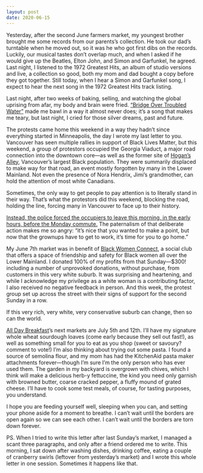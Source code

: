 ```yaml
---
layout: post
date: 2020-06-15
---
```


Yesterday, after the second June farmers market, my youngest brother brought me some records from our parents’s collection. He took our dad’s turntable when he moved out, so it was he who got first dibs on the records. Luckily, our musical tastes don’t overlap much, and when I asked if he would give up the Beatles, Elton John, and Simon and Garfunkel, he agreed. Last night, I listened to the 1972 Greatest Hits, an album of studio versions and live, a collection so good, both my mom and dad bought a copy before they got together. Still today, when I hear a Simon and Garfunkel song, I expect to hear the next song in the 1972 Greatest Hits track listing.

Last night, after two weeks of baking, selling, and watching the global uprising from afar, my body and brain were fried. [“Bridge Over Troubled Water”](https://www.youtube.com/watch?v=4G-YQA_bsOU) made me bawl in a way it almost never does; it’s a song that makes me teary, but last night, I cried for those silver dreams, past and future.

The protests came home this weekend in a way they hadn’t since everything started in Minneapolis, the day I wrote my last letter to you. Vancouver has seen multiple rallies in support of Black Lives Matter, but this weekend, a group of protestors occupied the Georgia Viaduct, a major road connection into the downtown core—as well as the former site of [Hogan’s Alley](https://www.hogansalleysociety.org/), Vancouver’s largest Black population. They were summarily displaced to make way for that road, an event mostly forgotten by many in the Lower Mainland. Not even the presence of Nora Hendrix, Jimi’s grandmother, can hold the attention of most white Canadians. 

Sometimes, the only way to get people to pay attention is to literally stand in their way. That’s what the protestors did this weekend, blocking the road, holding the line, forcing many in Vancouver to face up to their history. 

[Instead, the police forced the occupiers to leave this morning, in the early hours, before the Monday commute.](https://www.cbc.ca/news/canada/british-columbia/anti-back-racism-protest-georgia-dunsmuir-viaducts-vancouver-1.5612295?cmp=rss) The paternalism of that deliberate action makes me so angry: “it’s nice that you wanted to make a point, but now that the grownups have to get to work, it’s time for you to go home.” 

My June 7th market was in benefit of [Black Women Connect](https://blackwomenconnectvancouver.com/), a social club that offers a space of friendship and safety for Black women all over the Lower Mainland. I donated 100% of my profits from that Sunday—$300! including a number of unprovoked donations, without purchase, from customers in this very white suburb. It was surprising and heartening, and while I acknowledge my privilege as a white woman is a contributing factor, I also received no negative feedback in person. And this week, the protest group set up across the street with their signs of support for the second Sunday in a row. 

If this very rich, very white, very conservative suburb can change, then so can the world.

[All Day Breakfast](http://alldaybreakfast.org/)’s next markets are July 5th and 12th. I’ll have my signature whole wheat sourdough loaves (come early because they sell out fast!), as well as something small for you to eat as you shop (sweet or savoury? comment to vote!) I’m also thinking about trying out some pasta. I found a source of semolina flour, and my mom has had the KitchenAid pasta maker attachments forever—though I’m sure I’m the only person who has ever used them. The garden in my backyard is overgrown with chives, which I think will make a delicious herb-y fettuccine, the kind you need only garnish with browned butter, coarse cracked pepper, a fluffy mound of grated cheese. I’ll have to cook some test meals, of course, for tasting purposes, you understand.

I hope you are feeding yourself well, sleeping when you can, and setting your phone aside for a moment to breathe. I can’t wait until the borders are open again so we can see each other. I can’t wait until the borders are torn down forever.

PS. When I tried to write this letter after last Sunday’s market, I managed a scant three paragraphs, and only after a friend ordered me to write. This morning, I sat down after washing dishes, drinking coffee, eating a couple of cranberry swirls (leftover from yesterday’s market) and I wrote this whole letter in one session. Sometimes it happens like that.
